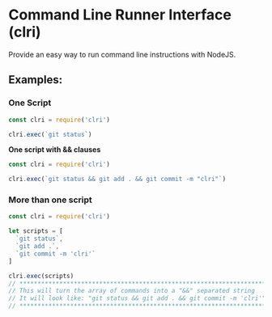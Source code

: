 # Command Line Runner Interface (clri)

Provide an easy way to run command line instructions with NodeJS.

## Examples:

### One Script

```javascript
const clri = require('clri')

clri.exec(`git status`)
```

**One script with && clauses**

```javascript
const clri = require('clri')

clri.exec(`git status && git add . && git commit -m "clri"`)
```

### More than one script

```javascript
const clri = require('clri')

let scripts = [
  `git status`,
  `git add .`,
  `git commit -m 'clri'`
]

clri.exec(scripts)
// *****************************************************************************
// This will turn the array of commands into a "&&" separated string
// It will look like: "git status && git add . && git commit -m 'clri'"
// *****************************************************************************
```
